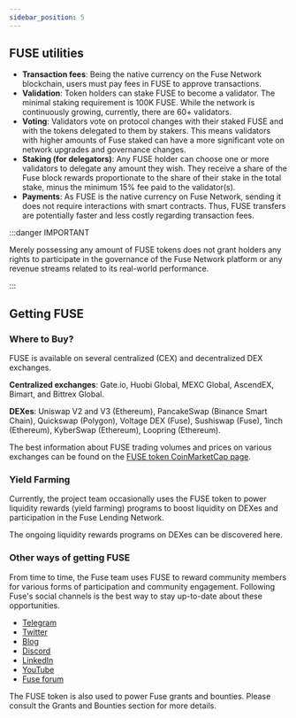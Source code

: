 ```yaml
---
sidebar_position: 5
---
```


## FUSE utilities

- **Transaction fees**: Being the native currency on the Fuse Network blockchain, users must pay fees in FUSE to approve transactions.
- **Validation**: Token holders can stake FUSE to become a validator. The minimal staking requirement is 100K FUSE. While the network is continuously growing, currently, there are 60+ validators.
- **Voting**: Validators vote on protocol changes with their staked FUSE and with the tokens delegated to them by stakers. This means validators with higher amounts of Fuse staked can have a more significant vote on network upgrades and governance changes.
- **Staking (for delegators)**: Any FUSE holder can choose one or more validators to delegate any amount they wish. They receive a share of the Fuse block rewards proportionate to the share of their stake in the total stake, minus the minimum 15% fee paid to the validator(s).
- **Payments**: As FUSE is the native currency on Fuse Network, sending it does not require interactions with smart contracts. Thus, FUSE transfers are potentially faster and less costly regarding transaction fees.

:::danger IMPORTANT

Merely possessing any amount of FUSE tokens does not grant holders any rights to participate in the governance of the Fuse Network platform or any revenue streams related to its real-world performance.

:::

## Getting FUSE

### Where to Buy?

FUSE is available on several centralized (CEX) and decentralized DEX exchanges.

**Centralized exchanges**: Gate.io, Huobi Global, MEXC Global, AscendEX, Bimart, and Bittrex Global.

**DEXes**: Uniswap V2 and V3 (Ethereum), PancakeSwap (Binance Smart Chain), Quickswap (Polygon), Voltage DEX (Fuse), Sushiswap (Fuse), 1inch (Ethereum), KyberSwap (Ethereum), Loopring (Ethereum).

The best information about FUSE trading volumes and prices on various exchanges can be found on the [FUSE token CoinMarketCap page](https://coinmarketcap.com/currencies/fuse-network/).

### Yield Farming

Currently, the project team occasionally uses the FUSE token to power liquidity rewards (yield farming) programs to boost liquidity on DEXes and participation in the Fuse Lending Network.

The ongoing liquidity rewards programs on DEXes can be discovered here.

### Other ways of getting FUSE

From time to time, the Fuse team uses FUSE to reward community members for various forms of participation and community engagement. Following Fuse's social channels is the best way to stay up-to-date about these opportunities.

- [Telegram](https://t.me/fuseio)
- [Twitter](https://twitter.com/fuse_network)
- [Blog](https://news.fuse.io/)
- [Discord](https://discord.com/invite/jpPMeSZ)
- [LinkedIn](https://www.linkedin.com/company/fuseio)
- [YouTube](https://www.youtube.com/channel/UC7NaJ0UhmyHi5MvZSk61akA)
- [Fuse forum](https://forum.fuse.io/)

The FUSE token is also used to power Fuse grants and bounties. Please consult the Grants and Bounties section for more details.
